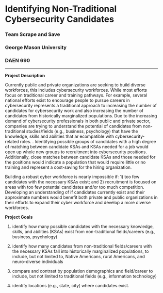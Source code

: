 # Identifying Non-Traditional Cybersecurity Candidates
### Team Scrape and Save 
### George Mason University
### DAEN 690
---

**Project Description** 

Currently public and private organizations are seeking to build diverse workforces, this includes cybersecurity workforces. While
most efforts focus on traditional career and training pathways. For example, several national efforts exist to encourage people to
pursue careers in cybersecurity represents a traditional approach to increasing the number of candidates for cybersecurity work and also increasing the number of candidates from historically marginalized populations. Due to the increasing demand of cybersecurity professionals in both public and private sector, companies are trying to understand the potential of candidates from non-traditional studies/fields (e.g., business, psychology) that have the knowledge, skills and abilities that ar ecompatible with cybersecurity-related roles. . Identifying possible groups of candidates with a high degree of matching between candidate KSAs and KSAs needed for a job would open up whole new groups to recruitment into cybersecurity positions. Additionally, close matches between candidate KSAs and those needed for the positions would indicate a population that would require little or no training and represent a cost-saving for the hiring organization.

Building a robust cyber workforce is nearly impossible if: 1) too few candidates with the necessary KSAs exist; and 2) recruitment is focused on areas with too few potential candidates and/or too much competition. Developing an understanding of if candidates currently exist and their approximate numbers would benefit both private and public organizations in their efforts to expand their cyber workforce and develop a more diverse workforces.  



**Project Goals** 

1. identify how many possible candidates with the necessary knowledge, skills, and abilities (KSAs) exist from non-traditional
fields/careers (e.g., business, psychology)

2. identify how many candidates from non-traditional fields/careers with the necessary KSAs fall into historically marginalized
populations, to include, but not limited to, Native Americans, rural Americans, and neuro-diverse individuals

3. compare and contrast by population demographics and field/career to include, but not limited to traditional fields (e.g.,
information technology)                                                               

4. identify locations (e.g., state, city) where candidates exist.

